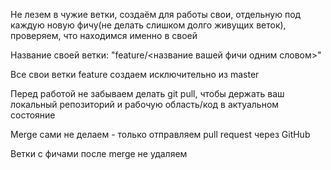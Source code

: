 Не лезем в чужие ветки, создаём для работы свои, отдельную под каждую новую фичу(не делать слишком долго живущих веток), проверяем, что находимся именно в своей

Название своей ветки: "feature/<название вашей фичи одним словом>"

Все свои ветки feature создаем исключительно из master

Перед работой не забываем делать git pull, чтобы держать ваш локальный репозиторий и рабочую область/код в актуальном состояние

Merge сами не делаем - только отправляем pull request через GitHub

Ветки с фичами после merge не удаляем
